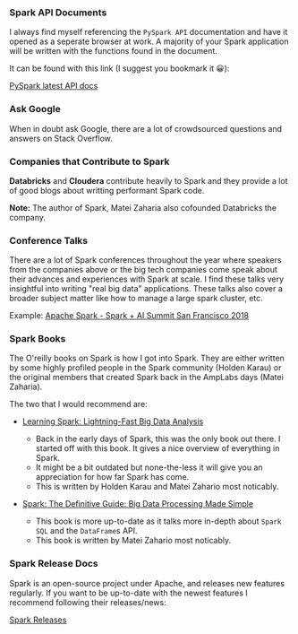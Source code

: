 ### Spark API Documents
I always find myself referencing the `PySpark API` documentation and have it opened as a seperate browser at work. A majority of your Spark application will be written with the functions found in the document.

It can be found with this link (I suggest you bookmark it 😀):

[PySpark latest API docs](https://spark.apache.org/docs/latest/api/python/pyspark.sql.html#pyspark.sql.DataFrame)

### Ask Google
When in doubt ask Google, there are a lot of crowdsourced questions and answers on Stack Overflow.

### Companies that Contribute to Spark  
**Databricks** and **Cloudera** contribute heavily to Spark and they provide a lot of good blogs about writting performant Spark code.

**Note:** The author of Spark, Matei Zaharia also cofounded Databricks the company.

### Conference Talks
There are a lot of Spark conferences throughout the year where speakers from the companies above or the big tech companies come speak about their advances and experiences with Spark at scale. I find these talks very insightful into writing "real big data" applications. These talks also cover a broader subject matter like how to manage a large spark cluster, etc.

Example: [Apache Spark - Spark + AI Summit San Francisco 2018](https://www.youtube.com/watch?v=MKJq2CrzCno&list=PLTPXxbhUt-YXXCAsjdkts-r_cJnOV7AG2)

### Spark Books
The O'reilly books on Spark is how I got into Spark. They are either written by some highly profiled people in the Spark community (Holden Karau) or the original members that created Spark back in the AmpLabs days (Matei Zaharia).

The two that I would recommend are:
* [Learning Spark: Lightning-Fast Big Data Analysis](https://www.amazon.ca/Learning-Spark-Lightning-Fast-Data-Analysis/dp/1449358624)
    * Back in the early days of Spark, this was the only book out there. I started off with this book. It gives a nice overview of everything in Spark.  
    * It might be a bit outdated but none-the-less it will give you an appreciation for how far Spark has come.
    * This is written by Holden Karau and Matei Zahario most noticably.

* [Spark: The Definitive Guide: Big Data Processing Made Simple](https://www.amazon.ca/Spark-Definitive-Guide-Processing-Simple/dp/1491912219/ref=pd_lpo_sbs_14_t_0?_encoding=UTF8&psc=1&refRID=KDD7QV3DP5X6RRM4HR14)
    * This book is more up-to-date as it talks more in-depth about `Spark SQL` and the `DataFrame`s API.  
    * This book is written by Matei Zahario most noticably.

### Spark Release Docs
Spark is an open-source project under Apache, and releases new features regularly. If you want to be up-to-date with the newest features I recommend following their releases/news:

[Spark Releases](https://spark.apache.org/releases/)

